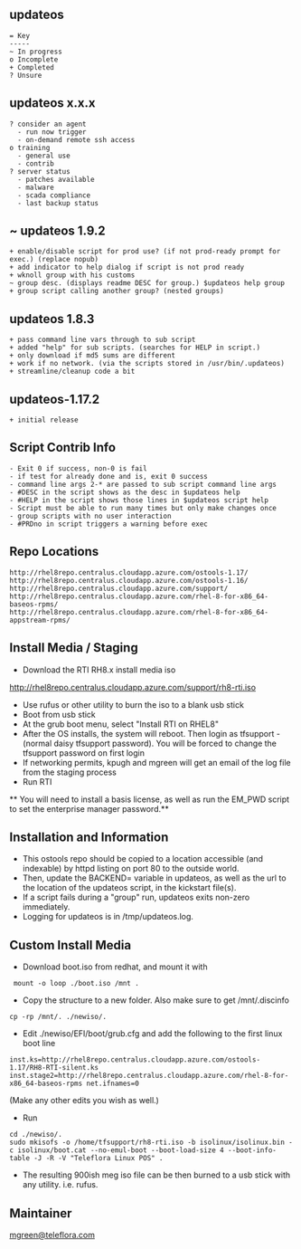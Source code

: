 updateos
--------
```
= Key
-----
~ In progress
o Incomplete
+ Completed
? Unsure
```

updateos x.x.x
--------------
```
? consider an agent
  - run now trigger
  - on-demand remote ssh access
o training
  - general use
  - contrib
? server status
  - patches available
  - malware
  - scada compliance
  - last backup status
```

~ updateos 1.9.2
----------------
```
+ enable/disable script for prod use? (if not prod-ready prompt for exec.) (replace nopub)
+ add indicator to help dialog if script is not prod ready
+ wknoll group with his customs
~ group desc. (displays readme DESC for group.) $updateos help group
+ group script calling another group? (nested groups)
```

updateos 1.8.3
--------------
```
+ pass command line vars through to sub script
+ added "help" for sub scripts. (searches for HELP in script.)
+ only download if md5 sums are different
+ work if no network. (via the scripts stored in /usr/bin/.updateos)
+ streamline/cleanup code a bit 
```

updateos-1.17.2
---------------
```
+ initial release
```




Script Contrib Info 
-------------------
```
- Exit 0 if success, non-0 is fail
- if test for already done and is, exit 0 success
- command line args 2-* are passed to sub script command line args
- #DESC in the script shows as the desc in $updateos help
- #HELP in the script shows those lines in $updateos script help
- Script must be able to run many times but only make changes once
- group scripts with no user interaction
- #PRDno in script triggers a warning before exec
```

Repo Locations
--------------
```
http://rhel8repo.centralus.cloudapp.azure.com/ostools-1.17/
http://rhel8repo.centralus.cloudapp.azure.com/ostools-1.16/
http://rhel8repo.centralus.cloudapp.azure.com/support/
http://rhel8repo.centralus.cloudapp.azure.com/rhel-8-for-x86_64-baseos-rpms/
http://rhel8repo.centralus.cloudapp.azure.com/rhel-8-for-x86_64-appstream-rpms/
```


Install Media / Staging
-----------------------
- Download the RTI RH8.x install media iso  

http://rhel8repo.centralus.cloudapp.azure.com/support/rh8-rti.iso

- Use rufus or other utility to burn the iso to a blank usb stick 
- Boot from usb stick  
- At the grub boot menu, select "Install RTI on RHEL8"  
- After the OS installs, the system will reboot. Then login as tfsupport - (normal daisy tfsupport password). You will be forced to change the tfsupport password on first login  
- If networking permits, kpugh and mgreen will get an email of the log file from the staging process  
- Run RTI

** You will need to install a basis license, as well as run the EM_PWD script to set the enterprise manager password.**


Installation and Information
----------------------------
- This ostools repo should be copied to a location accessible (and indexable) by httpd listing on port 80 to the outside world.
- Then, update the BACKEND= variable in updateos, as well as the url to the location of the updateos script, in the kickstart file(s).
- If a script fails during a "group" run, updateos exits non-zero immediately.
- Logging for updateos is in /tmp/updateos.log.


Custom Install Media
--------------------
- Download boot.iso from redhat, and mount it with
```
 mount -o loop ./boot.iso /mnt .
```
- Copy the structure to a new folder.  Also make sure to get /mnt/.discinfo
```
cp -rp /mnt/. ./newiso/.
```
- Edit ./newiso/EFI/boot/grub.cfg and add the following to the first linux boot line
```
inst.ks=http://rhel8repo.centralus.cloudapp.azure.com/ostools-1.17/RH8-RTI-silent.ks inst.stage2=http://rhel8repo.centralus.cloudapp.azure.com/rhel-8-for-x86_64-baseos-rpms net.ifnames=0
```
(Make any other edits you wish as well.)
- Run
```
cd ./newiso/.
sudo mkisofs -o /home/tfsupport/rh8-rti.iso -b isolinux/isolinux.bin -c isolinux/boot.cat --no-emul-boot --boot-load-size 4 --boot-info-table -J -R -V "Teleflora Linux POS" .
```
- The resulting 900ish meg iso file can be then burned to a usb stick with any utility. i.e. rufus.


Maintainer
----------
mgreen@teleflora.com
